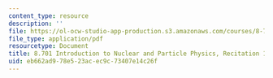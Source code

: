```yaml
---
content_type: resource
description: ''
file: https://ol-ocw-studio-app-production.s3.amazonaws.com/courses/8-701-introduction-to-nuclear-and-particle-physics-fall-2020/eb662ad978e523acec9c73407e14c26f_MIT8_701f20_rec12_soln.pdf
file_type: application/pdf
resourcetype: Document
title: 8.701 Introduction to Nuclear and Particle Physics, Recitation 12 Solutions
uid: eb662ad9-78e5-23ac-ec9c-73407e14c26f
---
```

